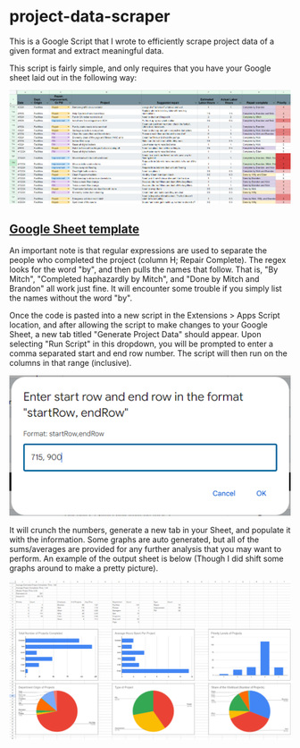 # project-data-scraper
This is a Google Script that I wrote to efficiently scrape project data of a given format and extract meaningful data. 

This script is fairly simple, and only requires that you have your Google sheet laid out in the following way:


![example_google_sheet](./readme_photos/example_google_sheet.png)


## [Google Sheet template](https://docs.google.com/spreadsheets/d/1kNSHkTfDl5g8BcuSDXxT_PtfF8zGW7cK0eEp75btdww/edit?usp=sharing)


An important note is that regular expressions are used to separate the people who completed the project (column H; Repair Complete). The regex looks for the word "by", and then pulls the names that follow. That is, "By Mitch", "Completed haphazardly by Mitch", and "Done by Mitch and Brandon" all work just fine. It will encounter some trouble if you simply list the names without the word "by".


Once the code is pasted into a new script in the Extensions > Apps Script location, and after allowing the script to make changes to your Google Sheet, a new tab titled "Generate Project Data" should appear. Upon selecting "Run Script" in this dropdown, you will be prompted to enter a comma separated start and end row number. The script will then run on the columns in that range (inclusive).


![example_row_entry](./readme_photos/example_row_entry.png)


It will crunch the numbers, generate a new tab in your Sheet, and populate it with the information. Some graphs are auto generated, but all of the sums/averages are provided for any further analysis that you may want to perform. An example of the output sheet is below (Though I did shift some graphs around to make a pretty picture).



![example_data_output](./readme_photos/example_data_output.png)
